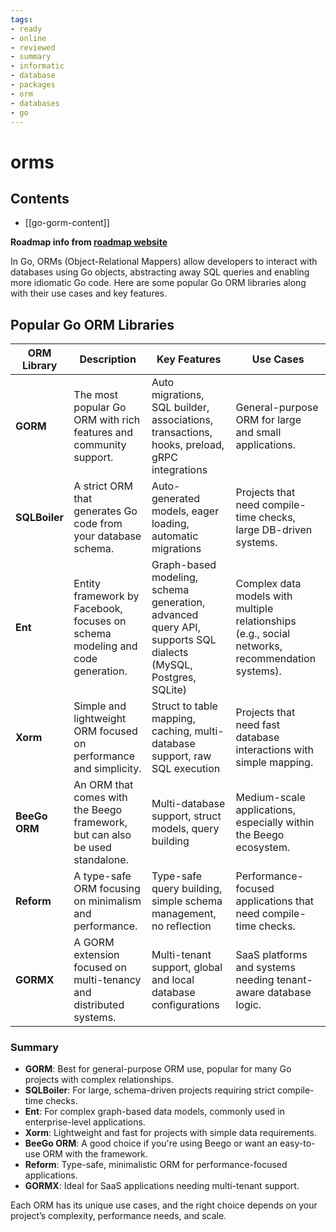 ```yaml
---
tags:
- ready
- online
- reviewed
- summary
- informatic
- database
- packages
- orm
- databases
- go
---
```


# orms

## Contents

- [[go-gorm-content]]

__Roadmap info from [roadmap website](https://roadmap.sh/golang/orms)__

In Go, ORMs (Object-Relational Mappers) allow developers to interact with databases using Go objects, abstracting away SQL queries and enabling more idiomatic Go code. Here are some popular Go ORM libraries along with their use cases and key features.

## Popular Go ORM Libraries

| __ORM Library__ | __Description__ | __Key Features__ | __Use Cases__ |
|-----------------|-----------------|------------------|---------------|
| __GORM__        | The most popular Go ORM with rich features and community support. | Auto migrations, SQL builder, associations, transactions, hooks, preload, gRPC integrations | General-purpose ORM for large and small applications. |
| __SQLBoiler__   | A strict ORM that generates Go code from your database schema. | Auto-generated models, eager loading, automatic migrations | Projects that need compile-time checks, large DB-driven systems. |
| __Ent__         | Entity framework by Facebook, focuses on schema modeling and code generation. | Graph-based modeling, schema generation, advanced query API, supports SQL dialects (MySQL, Postgres, SQLite) | Complex data models with multiple relationships (e.g., social networks, recommendation systems). |
| __Xorm__        | Simple and lightweight ORM focused on performance and simplicity. | Struct to table mapping, caching, multi-database support, raw SQL execution | Projects that need fast database interactions with simple mapping. |
| __BeeGo ORM__   | An ORM that comes with the Beego framework, but can also be used standalone. | Multi-database support, struct models, query building | Medium-scale applications, especially within the Beego ecosystem. |
| __Reform__      | A type-safe ORM focusing on minimalism and performance. | Type-safe query building, simple schema management, no reflection | Performance-focused applications that need compile-time checks. |
| __GORMX__       | A GORM extension focused on multi-tenancy and distributed systems. | Multi-tenant support, global and local database configurations | SaaS platforms and systems needing tenant-aware database logic. |

### Summary

- __GORM__: Best for general-purpose ORM use, popular for many Go projects with complex relationships.
- __SQLBoiler__: For large, schema-driven projects requiring strict compile-time checks.
- __Ent__: For complex graph-based data models, commonly used in enterprise-level applications.
- __Xorm__: Lightweight and fast for projects with simple data requirements.
- __BeeGo ORM__: A good choice if you're using Beego or want an easy-to-use ORM with the framework.
- __Reform__: Type-safe, minimalistic ORM for performance-focused applications.
- __GORMX__: Ideal for SaaS applications needing multi-tenant support.

Each ORM has its unique use cases, and the right choice depends on your project’s complexity, performance needs, and scale.
